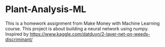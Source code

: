 # Plant-Analysis-ML
This is a homework assignment from Make Money with Machine Learning course. This project is about building a neural network using numpy. Inspired by https://www.kaggle.com/datduyn/2-layer-net-on-weeds-discriminant/
